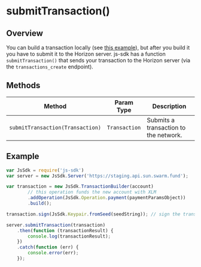 # submitTransaction()


## Overview

You can build a transaction locally (see [this example](../readme.md#building-transactions)), but after you build it you have to submit it to the Horizon server.  js-sdk has a function `submitTransaction()` that sends your transaction to the Horizon server (via the `transactions_create` endpoint).

## Methods

| Method                           | Param Type                               | Description                           |
| -------------------------------- | ---------------------------------------- | ------------------------------------- |
| `submitTransaction(Transaction)` | `Transaction` | Submits a transaction to the network. |

## Example

```js
var JsSdk = require('js-sdk')
var server = new JsSdk.Server('https://staging.api.sun.swarm.fund');

var transaction = new JsSdk.TransactionBuilder(account)
        // this operation funds the new account with XLM
        .addOperation(JsSdk.Operation.payment(paymentParamsObject))
        .build();

transaction.sign(JsSdk.Keypair.fromSeed(seedString)); // sign the transaction

server.submitTransaction(transaction)
    .then(function (transactionResult) {
        console.log(transactionResult);
    })
    .catch(function (err) {
        console.error(err);
    });
```
